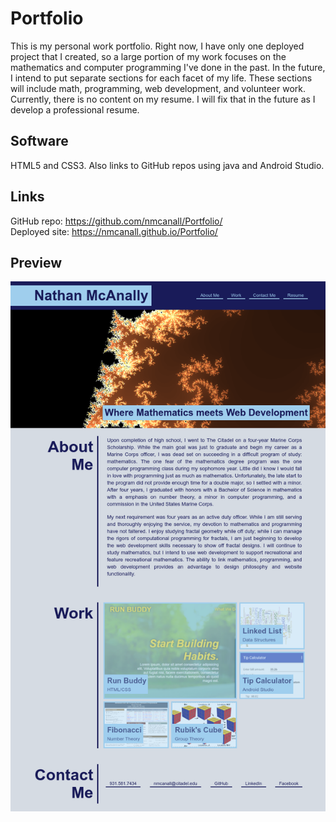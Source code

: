 # Portfolio
This is my personal work portfolio.  Right now, I have only one deployed project that I created,
so a large portion of my work focuses on the mathematics and computer programming I've done in 
the past.  In the future, I intend to put separate sections for each facet of my life.  These 
sections will include math, programming, web development, and volunteer work.  Currently, there
is no content on my resume.  I will fix that in the future as I develop a professional resume.

## Software
HTML5 and CSS3.  Also links to GitHub repos using java and Android Studio.

## Links
GitHub repo: https://github.com/nmcanall/Portfolio/ <br/>
Deployed site: https://nmcanall.github.io/Portfolio/

## Preview
![screensot of site](./assets/images/site-preview.png)